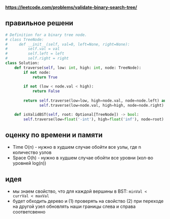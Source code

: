 **https://leetcode.com/problems/validate-binary-search-tree/**

## правильное решени
```python
# Definition for a binary tree node.
# class TreeNode:
#     def __init__(self, val=0, left=None, right=None):
#         self.val = val
#         self.left = left
#         self.right = right
class Solution:
    def traverse(self, low: int, high: int, node: TreeNode):
        if not node:
            return True
        
        if not (low < node.val < high):
            return False
        
        return self.traverse(low=low, high=node.val, node=node.left) and \
               self.traverse(low=node.val, high=high, node=node.right)

    def isValidBST(self, root: Optional[TreeNode]) -> bool:
        self.traverse(low=float('-int'), high=float('inf'), node=root)
```

## оценку по времени и памяти
- Time  O(n) - нужно в худшем случае обойти все узлы, где n количество узлов
- Space O(h) - нужно в худшем случае обойти все уровни (кол-во уровней log(n))

## идея
- мы знаем свойство, что для каждой вершины в BST: `minVal < currVal < maxVal`
- будет обходить дерево и (1) проверять на свойство (2) при переходе на другой узел обновлять наши границы слева и справа соответсвенно
